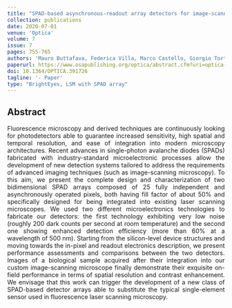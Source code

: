 ```yaml
---
title: "SPAD-based asynchronous-readout array detectors for image-scanning microscopy"
collection: publications
date: 2020-07-01
venue: 'Optica'
volume: 7
issue: 7
pages: 755-765
authors: 'Mauro Buttafava, Federica Villa, Marco Castello, Giorgio Tortarolo, Enrico Conca, Mirko Sanzaro, Simonluca Piazza, Paolo Bianchini, Alberto Diaspro, Franco Zappa, Giuseppe Vicidomini, Alberto Tosi'
paperurl: https://www.osapublishing.org/optica/abstract.cfm?uri=optica-7-7-755
doi: 10.1364/OPTICA.391726
tagline: '- Paper'
type: "BrightEyes, LSM with SPAD array"
---
```


<h2> Abstract </h2>
<p align= "justify">
Fluorescence microscopy and derived techniques are continuously looking for photodetectors able to guarantee increased sensitivity, high spatial and temporal resolution, and ease of integration into modern microscopy architectures. Recent advances in single-photon avalanche diodes (SPADs) fabricated with industry-standard microelectronic processes allow the development of new detection systems tailored to address the requirements of advanced imaging techniques (such as image-scanning microscopy). To this aim, we present the complete design and characterization of two bidimensional SPAD arrays composed of 25 fully independent and asynchronously operated pixels, both having fill factor of about 50% and specifically designed for being integrated into existing laser scanning microscopes. We used two different microelectronics technologies to fabricate our detectors: the first technology exhibiting very low noise (roughly 200 dark counts per second at room temperature) and the second one showing enhanced detection efficiency (more than 60% at a wavelength of 500 nm). Starting from the silicon-level device structures and moving towards the in-pixel and readout electronics description, we present performance assessments and comparisons between the two detectors. Images of a biological sample acquired after their integration into our custom image-scanning microscope finally demonstrate their exquisite on-field performance in terms of spatial resolution and contrast enhancement. We envisage that this work can trigger the development of a new class of SPAD-based detector arrays able to substitute the typical single-element sensor used in fluorescence laser scanning microscopy.
  
 
